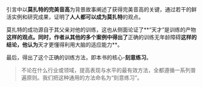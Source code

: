 引言中以**莫扎特的完美音高**为背景故事阐述了获得完美音高的关键，通过若干的鲜活实例和研究成果，证明了**人人都可以成为莫扎特**的观点。

莫扎特的成功源自于其父亲对他的训练，这也从侧面论证了**“天才”是训练的产物**这样的观点。同时，作者从其他的多个案例中得出了**正确的训练无年龄障碍**这样的结论，他认为**天才更懂得利用大脑的适应能力**。

最后，得出了这个正确的训练方法，即本书的核心-**刻意练习**。

> 不论在什么行业或领域，提高表现与水平的最有效方法，全都遵循一系列普遍原则。我们把这种通用的方法命名为“刻意练习”。
